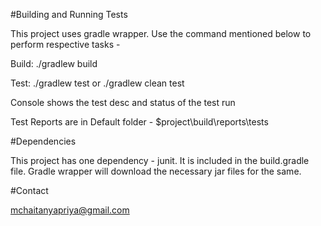 #Building and Running Tests

This project uses gradle wrapper. Use the command mentioned below to perform respective tasks -

Build: ./gradlew build

Test: ./gradlew test or ./gradlew clean test

Console shows the test desc and status of the test run

Test Reports are in Default folder - $project\build\reports\tests

#Dependencies

This project has one dependency - junit. It is included in the build.gradle file. Gradle wrapper will download the necessary jar files for the same.

#Contact

mchaitanyapriya@gmail.com